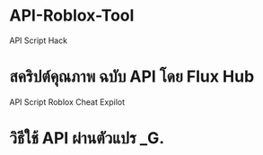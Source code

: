 # API-Roblox-Tool
API Script Hack

# สคริปต์คุณภาพ ฉบับ API โดย Flux Hub
API Script Roblox Cheat Expilot

# วิธีใช้ API ผ่านตัวแปร _G. 
